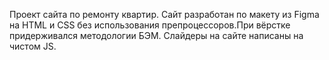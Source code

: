 Проект сайта по ремонту квартир. Сайт разработан по макету из Figma на HTML и СSS без использования препроцессоров.При вёрстке придерживался методологии БЭМ. Слайдеры на сайте написаны на чистом JS.
